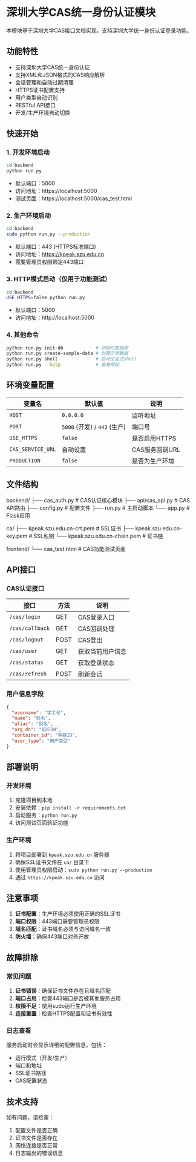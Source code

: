 # 深圳大学CAS统一身份认证模块

本模块基于深圳大学CAS接口文档实现，支持深圳大学统一身份认证登录功能。

## 功能特性

- 支持深圳大学CAS统一身份认证
- 支持XML和JSON格式的CAS响应解析
- 会话管理和自动过期清理
- HTTPS证书配置支持
- 用户类型自动识别
- RESTful API接口
- 开发/生产环境自动切换

## 快速开始

### 1. 开发环境启动
```bash
cd backend
python run.py
```
- 默认端口：5000
- 访问地址：https://localhost:5000
- 测试页面：https://localhost:5000/cas_test.html

### 2. 生产环境启动
```bash
cd backend
sudo python run.py --production
```
- 默认端口：443 (HTTPS标准端口)
- 访问地址：https://kpeak.szu.edu.cn
- 需要管理员权限绑定443端口

### 3. HTTP模式启动（仅用于功能测试）
```bash
cd backend
USE_HTTPS=false python run.py
```
- 默认端口：5000
- 访问地址：http://localhost:5000

### 4. 其他命令
```bash
python run.py init-db            # 初始化数据库
python run.py create-sample-data # 创建示例数据
python run.py shell              # 启动交互式shell
python run.py --help             # 查看帮助
```

## 环境变量配置

| 变量名 | 默认值 | 说明 |
|--------|--------|------|
| `HOST` | `0.0.0.0` | 监听地址 |
| `PORT` | `5000` (开发) / `443` (生产) | 端口号 |
| `USE_HTTPS` | `false` | 是否启用HTTPS |
| `CAS_SERVICE_URL` | 自动设置 | CAS服务回调URL |
| `PRODUCTION` | `false` | 是否为生产环境 |

## 文件结构

backend/
├── cas_auth.py          # CAS认证核心模块
├── api/cas_api.py       # CAS API路由
├── config.py            # 配置文件
├── run.py               # 主启动脚本
└── app.py               # Flask应用

ca/
├── kpeak.szu.edu.cn-crt.pem    # SSL证书
├── kpeak.szu.edu.cn-key.pem    # SSL私钥
└── kpeak.szu.edu.cn-chain.pem  # 证书链

frontend/
└── cas_test.html        # CAS功能测试页面


## API接口

### CAS认证接口

| 接口 | 方法 | 说明 |
|------|------|------|
| `/cas/login` | GET | CAS登录入口 |
| `/cas/callback` | GET | CAS回调处理 |
| `/cas/logout` | POST | CAS登出 |
| `/cas/user` | GET | 获取当前用户信息 |
| `/cas/status` | GET | 获取登录状态 |
| `/cas/refresh` | POST | 刷新会话 |

### 用户信息字段

```json
{
  "username": "学工号",
  "name": "姓名",
  "alias": "别名",
  "org_dn": "组织DN",
  "container_id": "容器ID",
  "user_type": "用户类型"
}
```

## 部署说明

### 开发环境
1. 克隆项目到本地
2. 安装依赖：`pip install -r requirements.txt`
3. 启动服务：`python run.py`
4. 访问测试页面验证功能

### 生产环境
1. 将项目部署到 `kpeak.szu.edu.cn` 服务器
2. 确保SSL证书文件在 `ca/` 目录下
3. 使用管理员权限启动：`sudo python run.py --production`
4. 通过 `https://kpeak.szu.edu.cn` 访问

## 注意事项

1. **证书配置**：生产环境必须使用正确的SSL证书
2. **端口权限**：443端口需要管理员权限
3. **域名匹配**：证书域名必须与访问域名一致
4. **防火墙**：确保443端口对外开放

## 故障排除

### 常见问题

1. **证书错误**：确保证书文件存在且域名匹配
2. **端口占用**：检查443端口是否被其他服务占用
3. **权限不足**：使用sudo运行生产环境
4. **连接重置**：检查HTTPS配置和证书有效性

### 日志查看
服务启动时会显示详细的配置信息，包括：
- 运行模式（开发/生产）
- 端口和地址
- SSL证书路径
- CAS配置状态

## 技术支持

如有问题，请检查：
1. 配置文件是否正确
2. 证书文件是否存在
3. 网络连接是否正常
4. 日志输出的错误信息